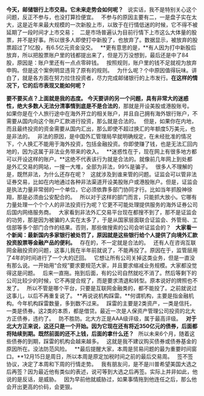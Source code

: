 **今天，邮储银行上市交易。它未来走势会如何呢？**
 
说实话，我不是特别关心这个问题，反正不参与，也没打算捡便宜。
 
不参与的原因主要有二，一是盘子实在太大，这是近年来最大规模的一次新股上市，以致于在行情低迷的时候，它不得不被延期了一段时间才上市交易；
 
二是市场普遍认为目前行情下上市这么大体量的股票，并不是好事。所以很多人即使打中新股了，也放弃了。数据显示，被放弃的股票超过了1亿股，有6.5亿元资金没交。
 
**更有意思的是，**有人因为打中新股后放弃，所以把股票账户里的钱都提出来了，但是万万没想到，最后还是中了84股，原因是：账户里还有一点点零碎钱。
 
按照规则，账户里的钱不足就视为放弃申购。但是这个案例明显违背了原有的规则。
 
为什么呢？个中原因值得玩味。讲白了，就是各方面在努力拉住投资者，尽力完成邮储银行的上市发行。**在这样的情况下，它的后市表现又能如何呢？**
  
**要不要买点？上面就是我的态度。**
**今天要讲的另一个问题，具有非常大的迷惑性，绝大多数人无法分清事情到底是不是合法的**，那就是开设美股或港股账号。
 
如果你是在个人旅行途中在海外开立的相关账户，并且自己拥有海外银行账户，不需要从国内向这个账户汇款进行投资，那么就是合法的。
 
但是，如果你在内地，而且最终投资的资金需要从国内汇出，那么即使不超过换汇的年额度5万美元，也是非法的。
 
非法的原因，是中国外汇管理局早就明确规定，在未经批准的情况下，个人换汇不能用于海外投资，包括金融投资。你即使赚了钱，也是无法汇回内地的，因为这属于非法业务带来的收入。
 
**迷惑性在于，现在网上有很多地方都可以开设这样的账户。**这绝不代表该行为就是合法的。就像前几年网上到处都是外汇交易的网站，一搜一大堆，全部为非法，99%是骗子。
 
很多人不理解的是，既然非法，为什么还存在呢？
 
这就涉及到谁来管的问题。证监会可以管非法证券交易，比如在内地通过各种非法渠道开设美股账户或港股账户。但是，证监会是执法力量非常弱的一个单位，它必须依靠多部门协同才行。比如当年抓股神徐翔，那是必须由公安配合的。
 
所以对于这样的部门而言，只能抓大放小。它哪有力量处理一个个个人的非法投资行为呢？它更不可能处理提供服务的海外证券公司后国内网络服务商。
 
大家看到非法外汇交易平台现在都搜不到了，那不是证监会的功劳，那是因为被骗的人实在太多了，于是从国家层面联合证监会、外管局、工信部等多个部门合作的结果。否则，那些做搜索的公司会听证监会的？
 
**大家看一个新闻：最新国内多家银行被处罚了，原因就是这些银行给个人提供了向境外汇款投资股票等金融产品的便利。**
 
存在的，不一定就是合法的。
 
还有人在咨询互联网金融投资的问题，这事儿我在半年前就说了，不能再投了。原因在于，监管层用了4年的时间进行了一个大的迂回。
 
它想让所有公司关掉这类业务，但是一直没有那么说。一开始用“合规”要求要规范大家，并且要求缩减业务规模。大家都没觉得这是问题。
 
后来一直拖。拖到后面，有的公司自然就吃不消了。然后等剩下的公司比较少的时候，它不再提合规了，而是要求清退和转型。原本说好的牌照也不发了。
 
所以不管是哪个平台，只要是互联网金融类的，都不能投了。之前就说过这事儿，以后不再重复说了。
**再说说机构踩雷。**何谓机构，主要是指金融机构。今年机构踩雷数量，多到数不过来。
 
踩雷的主要是2类资产，一类是信托，一类是债券。这2类的本质，都是借贷。最近一次是人保资产管理公司投资的北大方正债券，违约了。
 
防不胜防。北大方正是AAA级评级，属于最高评级。
 
**对于北大方正来说，这还只是一个开始。因为它现在还有将近350亿元的债券，后面都将陆续到期。既然前面的还不上钱，后面的拿什么还？**
 
所以未来6个月，随着这些债券的到期，踩雷的机构会越来越多。
 
这就是我不建议购买债券或债券基金的原因所在。没法防范风险。
 
**最后提醒大家，本周是贸易问题的最为重要时间窗口。**12月15日是周日，所以本周是原定加税时间之前的最后交易周。
 
签不签协议，决定了本周和下周的行情走势。
 
我有朋友问，是不是川普希望美国大选之后再签？因为最近他有类似的表述，说可等到大选之后再签。实际上并非如此，他说的是反话，是威胁。
 
因为早前他就威胁过，如果事情拖到他连任之后，那么他会开出更高的价码，会更狠。
